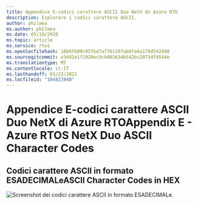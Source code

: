 ```yaml
---
title: Appendice E-codici carattere ASCII Duo NetX di Azure RTO
description: Esplorare i codici carattere ASCII.
author: philmea
ms.author: philmea
ms.date: 05/19/2020
ms.topic: article
ms.service: rtos
ms.openlocfilehash: 18b6f609c95fbd7af761197ab8fa6a179d542498
ms.sourcegitcommit: e3d42e1f2920ec9cb002634b542bc20754f9544e
ms.translationtype: MT
ms.contentlocale: it-IT
ms.lasthandoff: 03/22/2021
ms.locfileid: "104822940"
---
```

# <a name="appendix-e----azure-rtos-netx-duo-ascii-character-codes"></a><span data-ttu-id="d9c09-103">Appendice E-codici carattere ASCII Duo NetX di Azure RTO</span><span class="sxs-lookup"><span data-stu-id="d9c09-103">Appendix E -  Azure RTOS NetX Duo ASCII Character Codes</span></span> 

## <a name="ascii-character-codes-in-hex"></a><span data-ttu-id="d9c09-104">Codici carattere ASCII in formato ESADECIMALe</span><span class="sxs-lookup"><span data-stu-id="d9c09-104">ASCII Character Codes in HEX</span></span>

![Screenshot dei codici carattere ASCII in formato ESADECIMALe.](./media/user-guide/ascii-character-codes-hex.png)